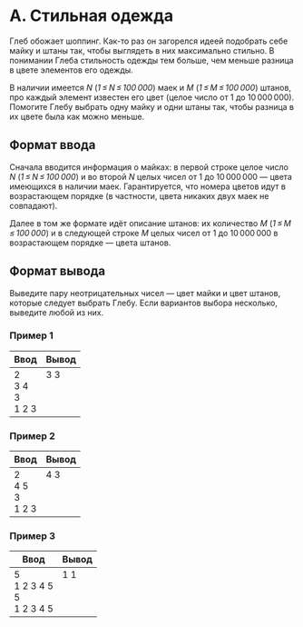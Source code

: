 # A. Стильная одежда

Глеб обожает шоппинг. Как-то раз он загорелся идеей подобрать себе майку и штаны так, чтобы выглядеть в них максимально стильно. В понимании Глеба стильность одежды тем больше, чем меньше разница в цвете элементов его одежды.

В наличии имеется *N* (*1 ≤ N ≤ 100 000*) маек и *M* (*1 ≤ M ≤ 100 000*) штанов, про каждый элемент известен его цвет (целое число от 1 до 10 000 000). Помогите Глебу выбрать одну майку и одни штаны так, чтобы разница в их цвете была как можно меньше.

## Формат ввода
Сначала вводится информация о майках: в первой строке целое число *N* (*1 ≤ N ≤ 100 000*) и во второй *N* целых чисел от 1 до 10 000 000 — цвета имеющихся в наличии маек. Гарантируется, что номера цветов идут в возрастающем порядке (в частности, цвета никаких двух маек не совпадают).

Далее в том же формате идёт описание штанов: их количество *M* (*1 ≤ M ≤ 100 000*) и в следующей строке *M* целых чисел от 1 до 10 000 000 в возрастающем порядке — цвета штанов.

## Формат вывода
Выведите пару неотрицательных чисел — цвет майки и цвет штанов, которые следует выбрать Глебу. Если вариантов выбора несколько, выведите любой из них.

### Пример 1
Ввод | Вывод
---| ---
2 <br> 3 4 <br> 3 <br> 1 2 3 | 3 3 <br><br><br><br>

### Пример 2
Ввод | Вывод
---| ---
2 <br> 4 5 <br> 3 <br> 1 2 3 | 4 3 <br><br><br><br>

### Пример 3
Ввод | Вывод
---| ---
5 <br> 1 2 3 4 5 <br> 5 <br> 1 2 3 4 5 | 1 1 <br><br><br><br>
